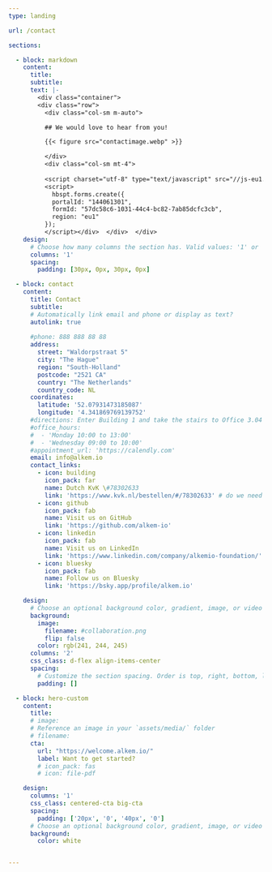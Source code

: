 ```yaml
---
type: landing

url: /contact

sections:

  - block: markdown
    content:
      title: 
      subtitle:
      text: |-
        <div class="container">
        <div class="row">
          <div class="col-sm m-auto">  

          ## We would love to hear from you!

          {{< figure src="contactimage.webp" >}}

          </div>
          <div class="col-sm mt-4">  
          
          <script charset="utf-8" type="text/javascript" src="//js-eu1.hsforms.net/forms/embed/v2.js"></script>
          <script>
            hbspt.forms.create({
            portalId: "144061301",
            formId: "57dc58c6-1031-44c4-bc82-7ab85dcfc3cb",
            region: "eu1"
          });
          </script></div>  </div>  </div>
    design:
      # Choose how many columns the section has. Valid values: '1' or '2'.
      columns: '1'
      spacing:
        padding: [30px, 0px, 30px, 0px]

  - block: contact
    content:
      title: Contact
      subtitle:
      # Automatically link email and phone or display as text?
      autolink: true
      
      #phone: 888 888 88 88
      address:
        street: "Waldorpstraat 5"
        city: "The Hague"
        region: "South-Holland"
        postcode: "2521 CA"
        country: "The Netherlands"
        country_code: NL
      coordinates:
        latitude: '52.07931473185087'
        longitude: '4.341869769139752'
      #directions: Enter Building 1 and take the stairs to Office 3.04 on Floor 3
      #office_hours:
      #  - 'Monday 10:00 to 13:00'
      #  - 'Wednesday 09:00 to 10:00'
      #appointment_url: 'https://calendly.com'
      email: info@alkem.io
      contact_links:
        - icon: building
          icon_pack: far
          name: Dutch KvK \#78302633
          link: 'https://www.kvk.nl/bestellen/#/78302633' # do we need to include this link here?
        - icon: github
          icon_pack: fab
          name: Visit us on GitHub 
          link: 'https://github.com/alkem-io'
        - icon: linkedin
          icon_pack: fab
          name: Visit us on LinkedIn
          link: 'https://www.linkedin.com/company/alkemio-foundation/' 
        - icon: bluesky
          icon_pack: fab
          name: Follow us on Bluesky
          link: 'https://bsky.app/profile/alkem.io' 

    design:
      # Choose an optional background color, gradient, image, or video
      background:
        image:
          filename: #collaboration.png
          flip: false
        color: rgb(241, 244, 245)
      columns: '2'
      css_class: d-flex align-items-center
      spacing:
        # Customize the section spacing. Order is top, right, bottom, left.
        padding: []

  - block: hero-custom
    content:
      title:
      # image:
      # Reference an image in your `assets/media/` folder
      # filename:
      cta:
        url: "https://welcome.alkem.io/"
        label: Want to get started?
        # icon_pack: fas
        # icon: file-pdf

    design:
      columns: '1'
      css_class: centered-cta big-cta
      spacing:
        padding: ['20px', '0', '40px', '0']
      # Choose an optional background color, gradient, image, or video
      background:
        color: white


---
```

